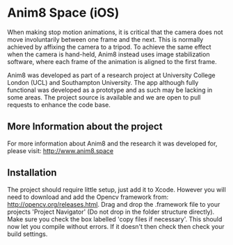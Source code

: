 # Anim8 Space (iOS)

When making stop motion animations, it is critical that the camera does not move involuntarily between one frame and the next. This is normally achieved by affixing the camera to a tripod. To achieve the same effect when the camera is hand-held, Anim8 instead uses image stabilization software, where each frame of the animation is aligned to the first frame.
 
Anim8 was developed as part of a research project at University College London (UCL) and Southampton University. 
The app although fully functional was developed as a prototype and as such may be lacking in some areas. The project source is available and we are open to pull requests to enhance the code base.

## More Information about the project

For more information about Anim8 and the research it was developed for, please visit: http://www.anim8.space

## Installation

The project should require little setup, just add it to Xcode. However you will need to download and add the Opencv framework from: http://opencv.org/releases.html. Drag and drop the .framework file to your projects 'Project Navigator' (Do not drop in the folder structure directly). Make sure you check the box labelled 'copy files if necessary'. This should now let you compile without errors. If it doesn't then check then check your build settings. 